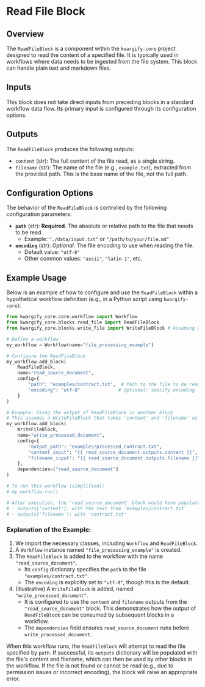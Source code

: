 # Read File Block

## Overview

The `ReadFileBlock` is a component within the `kwargify-core` project designed to read the content of a specified file. It is typically used in workflows where data needs to be ingested from the file system. This block can handle plain text and markdown files.

## Inputs

This block does not take direct inputs from preceding blocks in a standard workflow data flow. Its primary input is configured through its configuration options.

## Outputs

The `ReadFileBlock` produces the following outputs:

- `content` (str): The full content of the file read, as a single string.
- `filename` (str): The name of the file (e.g., `example.txt`), extracted from the provided path. This is the base name of the file, not the full path.

## Configuration Options

The behavior of the `ReadFileBlock` is controlled by the following configuration parameters:

- **`path`** (str): **Required**. The absolute or relative path to the file that needs to be read.
  - Example: `"./data/input.txt"` or `"/path/to/your/file.md"`
- **`encoding`** (str): _Optional_. The file encoding to use when reading the file.
  - Default value: `"utf-8"`
  - Other common values: `"ascii"`, `"latin-1"`, etc.

## Example Usage

Below is an example of how to configure and use the `ReadFileBlock` within a hypothetical workflow definition (e.g., in a Python script using `kwargify-core`):

```python
from kwargify_core.core.workflow import Workflow
from kwargify_core.blocks.read_file import ReadFileBlock
from kwargify_core.blocks.write_file import WriteFileBlock # Assuming a WriteFileBlock for demonstration

# Define a workflow
my_workflow = Workflow(name="file_processing_example")

# Configure the ReadFileBlock
my_workflow.add_block(
    ReadFileBlock,
    name="read_source_document",
    config={
        "path": "examples/contract.txt",  # Path to the file to be read
        "encoding": "utf-8"              # Optional: specify encoding
    }
)

# Example: Using the output of ReadFileBlock in another block
# This assumes a WriteFileBlock that takes 'content' and 'filename' as inputs
my_workflow.add_block(
    WriteFileBlock,
    name="write_processed_document",
    config={
        "output_path": "examples/processed_contract.txt",
        "content_input": "{{ read_source_document.outputs.content }}", # Referencing output
        "filename_input": "{{ read_source_document.outputs.filename }}" # Referencing output
    },
    dependencies=["read_source_document"]
)

# To run this workflow (simplified):
# my_workflow.run()

# After execution, the 'read_source_document' block would have populated:
# - outputs['content']: with the text from 'examples/contract.txt'
# - outputs['filename']: with 'contract.txt'
```

### Explanation of the Example:

1.  We import the necessary classes, including `Workflow` and `ReadFileBlock`.
2.  A `Workflow` instance named `"file_processing_example"` is created.
3.  The `ReadFileBlock` is added to the workflow with the name `"read_source_document"`.
    - Its `config` dictionary specifies the `path` to the file `"examples/contract.txt"`.
    - The `encoding` is explicitly set to `"utf-8"`, though this is the default.
4.  (Illustrative) A `WriteFileBlock` is added, named `"write_processed_document"`.
    - It is configured to use the `content` and `filename` outputs from the `"read_source_document"` block. This demonstrates how the output of `ReadFileBlock` can be consumed by subsequent blocks in a workflow.
    - The `dependencies` field ensures `read_source_document` runs before `write_processed_document`.

When this workflow runs, the `ReadFileBlock` will attempt to read the file specified by `path`. If successful, its `outputs` dictionary will be populated with the file's content and filename, which can then be used by other blocks in the workflow. If the file is not found or cannot be read (e.g., due to permission issues or incorrect encoding), the block will raise an appropriate error.

